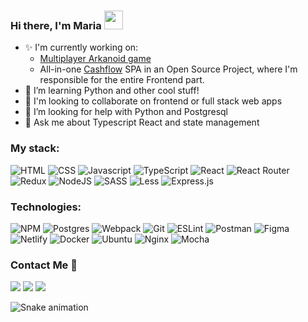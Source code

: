 ### Hi there, I'm Maria  <img src="https://raw.githubusercontent.com/MartinHeinz/MartinHeinz/master/wave.gif" width="30px" height="30px" />

- ✨ I'm currently working on:
    * [Multiplayer Arkanoid game](https://github.com/Space-Invaders-Team/Arkanoid)
    * All-in-one [Cashflow](https://github.com/Fucktorial/FinFront) SPA in an Open Source Project, where I'm responsible for the entire Frontend part.
- 🌱 I’m learning Python and other cool stuff!
- 👯 I'm looking to collaborate on frontend or full stack web apps
- 🤔 I’m looking for help with Python and Postgresql
- 💬 Ask me about Typescript React and state management

### My stack: 
![HTML](https://img.shields.io/badge/-HTML-20232a?style=for-the-badge&logo=html5)
![CSS](https://img.shields.io/badge/-CSS-20232a?style=for-the-badge&logo=css3)
![Javascript](https://img.shields.io/badge/-Javascript-20232a?style=for-the-badge&logo=Javascript)
![TypeScript](https://img.shields.io/badge/-TypeScript-20232a?style=for-the-badge&logo=TypeScript)
![React](https://img.shields.io/badge/-React-20232a?style=for-the-badge&logo=React)
![React Router](https://img.shields.io/badge/React_Router-20232a?style=for-the-badge&logo=react-router&logoColor=white)
![Redux](https://img.shields.io/badge/-Redux-20232a?style=for-the-badge&logo=Redux)
![NodeJS](https://img.shields.io/badge/-nodejs-20232a?style=for-the-badge&logo=node.js)
![SASS](https://img.shields.io/badge/-SASS-20232a?style=for-the-badge&logo=sass)
![Less](https://img.shields.io/badge/less-20232a?style=for-the-badge&logo=less&logoColor=white)
![Express.js](https://img.shields.io/badge/express.js-20232a?style=for-the-badge&logo=express&logoColor=%2361DAFB)

### Technologies:
![NPM](https://img.shields.io/badge/NPM-20232a?style=for-the-badge&logo=npm&logoColor=white)
![Postgres](https://img.shields.io/badge/postgres-20232a?style=for-the-badge&logo=postgresql&logoColor=white)
![Webpack](https://img.shields.io/badge/-Webpack-20232a?style=for-the-badge&logo=Webpack)
![Git](https://img.shields.io/badge/git-20232a?style=for-the-badge&logo=git)
![ESLint](https://img.shields.io/badge/ESLint-20232a?style=for-the-badge&logo=eslint&logoColor=white)
![Postman](https://img.shields.io/badge/-Postman-20232a?style=for-the-badge&logo=postman)
![Figma](https://img.shields.io/badge/Figma-20232a?style=for-the-badge&logo=Figma)
![Netlify](https://img.shields.io/badge/netlify-20232a?style=for-the-badge&logo=netlify&logoColor=#00C7B7)
![Docker](https://img.shields.io/badge/Docker-20232a?style=for-the-badge&logo=Docker)
![Ubuntu](https://img.shields.io/badge/Ubuntu-20232a?style=for-the-badge&logo=ubuntu&logoColor=white)
![Nginx](https://img.shields.io/badge/nginx-20232a?style=for-the-badge&logo=nginx&logoColor=white)
![Mocha](https://img.shields.io/badge/-mocha-20232a?style=for-the-badge&logo=mocha&logoColor=white)

### Contact Me 📌
 
<div> 
  <a href="https://instagram.com/iam_maria_s" target="_blank"><img src="https://img.shields.io/badge/-Instagram-%23E4405F?style=for-the-badge&logo=instagram&logoColor=white" target="_blank"></a>
  <a href = "mailto: mshcherbinina73@gmail.com"><img src="https://img.shields.io/badge/-Gmail-%23333?style=for-the-badge&logo=gmail&logoColor=white" target="_blank"></a>
  <a href="https://www.linkedin.com/in/maria-shcherbinina/" target="_blank"><img src="https://img.shields.io/badge/-LinkedIn-%230077B5?style=for-the-badge&logo=linkedin&logoColor=white" target="_blank"></a> 
 
  ![Snake animation](https://github.com/EstrellaPolaris/EstrellaPolaris/blob/output/github-contribution-grid-snake.svg)
</div>
